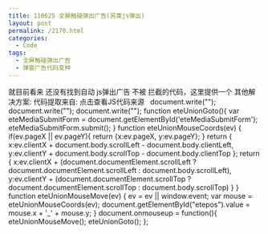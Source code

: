 ```yaml
---
title: 110625 全屏触碰弹出广告(另类js弹出)
layout: post
permalink: /2170.html
categories:
  - Code
tags:
  - 全屏触碰弹出广告
  - 弹窗广告代码变种
---
```

就目前看来 还没有找到自动 js弹出广告 不被 拦截的代码，这里提供一个 其他解决方案: 代码提取来自: 点击查看JS代码来源 &nbsp; document.write(""); document.write(""); document.write(""); function eteUnionGoto(){ var eteMediaSubmitForm = document.getElementById('eteMediaSubmitForm'); eteMediaSubmitForm.submit(); } function eteUnionMouseCoords(ev) { if(ev.pageX || ev.pageY){ return {x:ev.pageX, y:ev.pageY}; } return { x:ev.clientX + document.body.scrollLeft - document.body.clientLeft, y:ev.clientY + document.body.scrollTop - document.body.clientTop }; return { x:ev.clientX + (document.documentElement.scrollLeft ? document.documentElement.scrollLeft : document.body.scrollLeft), y:ev.clientY + (document.documentElement.scrollTop ? document.documentElement.scrollTop : document.body.scrollTop) } } function eteUnionMouseMove(ev) { ev = ev || window.event; var mouse = eteUnionMouseCoords(ev); document.getElementById("etepos").value = mouse.x + '_' + mouse.y; } document.onmouseup = function(){ eteUnionMouseMove(); eteUnionGoto(); };